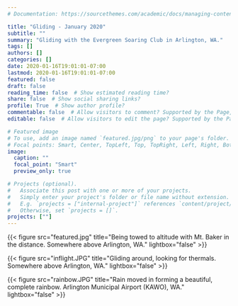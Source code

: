 ```yaml
---
# Documentation: https://sourcethemes.com/academic/docs/managing-content/

title: "Gliding - January 2020"
subtitle: ""
summary: "Gliding with the Evergreen Soaring Club in Arlington, WA."
tags: []
authors: []
categories: []
date: 2020-01-16T19:01:01-07:00 	
lastmod: 2020-01-16T19:01:01-07:00 
featured: false
draft: false
reading_time: false  # Show estimated reading time?
share: false  # Show social sharing links?
profile: True  # Show author profile?
commentable: false  # Allow visitors to comment? Supported by the Page, Post, and Docs content types.
editable: false  # Allow visitors to edit the page? Supported by the Page, Post, and Docs content types.

# Featured image
# To use, add an image named `featured.jpg/png` to your page's folder.
# Focal points: Smart, Center, TopLeft, Top, TopRight, Left, Right, BottomLeft, Bottom, BottomRight.
image:
  caption: ""
  focal_point: "Smart"
  preview_only: true

# Projects (optional).
#   Associate this post with one or more of your projects.
#   Simply enter your project's folder or file name without extension.
#   E.g. `projects = ["internal-project"]` references `content/project/deep-learning/index.md`.
#   Otherwise, set `projects = []`.
projects: [""]
---
```

{{< figure src="featured.jpg" title="Being towed to altitude with Mt. Baker in the distance. Somewhere above Arlington, WA." lightbox="false" >}}

{{< figure src="inflight.JPG" title="Gliding around, looking for thermals. Somewhere above Arlington, WA." lightbox="false" >}}

{{< figure src="rainbow.JPG" title="Rain moved in forming a beautiful, complete rainbow. Arlington Municipal Airport (KAWO), WA." lightbox="false" >}}